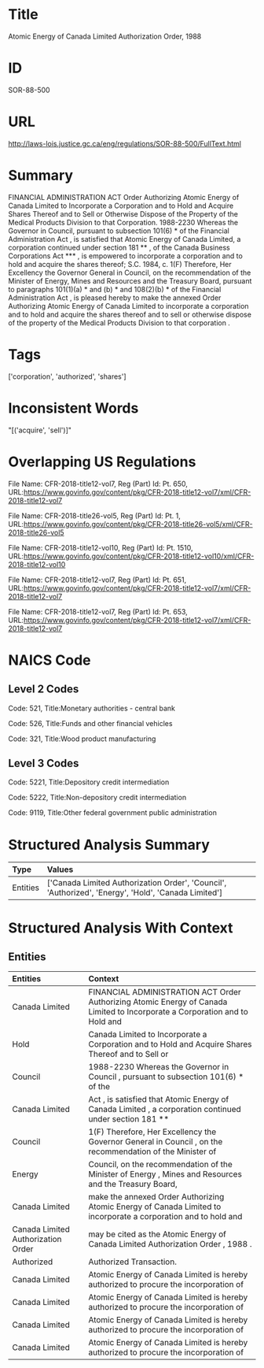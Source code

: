 # Title
Atomic Energy of Canada Limited Authorization Order, 1988


# ID
SOR-88-500

# URL
http://laws-lois.justice.gc.ca/eng/regulations/SOR-88-500/FullText.html


# Summary
FINANCIAL ADMINISTRATION ACT Order Authorizing Atomic Energy of Canada Limited to Incorporate a Corporation and to Hold and Acquire Shares Thereof and to Sell or Otherwise Dispose of the Property of the Medical Products Division to that Corporation.
1988-2230 Whereas the Governor in Council, pursuant to subsection 101(6) *  of the  Financial Administration Act , is satisfied that Atomic Energy of Canada Limited, a corporation continued under section 181 ** , of the  Canada Business Corporations Act *** , is empowered to incorporate a corporation and to hold and acquire the shares thereof; S.C. 1984, c.
1(F) Therefore, Her Excellency the Governor General in Council, on the recommendation of the Minister of Energy, Mines and Resources and the Treasury Board, pursuant to paragraphs 101(1)(a) *  and (b) *  and 108(2)(b) *  of the  Financial Administration Act , is pleased hereby to make the annexed  Order Authorizing Atomic Energy of Canada Limited to incorporate a corporation and to hold and acquire the shares thereof and to sell or otherwise dispose of the property of the Medical Products Division to that corporation .


# Tags
['corporation', 'authorized', 'shares']


# Inconsistent Words
"[('acquire', 'sell')]"


# Overlapping US Regulations
File Name: CFR-2018-title12-vol7, Reg (Part) Id: Pt. 650, URL:https://www.govinfo.gov/content/pkg/CFR-2018-title12-vol7/xml/CFR-2018-title12-vol7

File Name: CFR-2018-title26-vol5, Reg (Part) Id: Pt. 1, URL:https://www.govinfo.gov/content/pkg/CFR-2018-title26-vol5/xml/CFR-2018-title26-vol5

File Name: CFR-2018-title12-vol10, Reg (Part) Id: Pt. 1510, URL:https://www.govinfo.gov/content/pkg/CFR-2018-title12-vol10/xml/CFR-2018-title12-vol10

File Name: CFR-2018-title12-vol7, Reg (Part) Id: Pt. 651, URL:https://www.govinfo.gov/content/pkg/CFR-2018-title12-vol7/xml/CFR-2018-title12-vol7

File Name: CFR-2018-title12-vol7, Reg (Part) Id: Pt. 653, URL:https://www.govinfo.gov/content/pkg/CFR-2018-title12-vol7/xml/CFR-2018-title12-vol7




# NAICS Code
## Level 2 Codes
Code: 521, Title:Monetary authorities - central bank

Code: 526, Title:Funds and other financial vehicles

Code: 321, Title:Wood product manufacturing




## Level 3 Codes
Code: 5221, Title:Depository credit intermediation

Code: 5222, Title:Non-depository credit intermediation

Code: 9119, Title:Other federal government public administration







# Structured Analysis Summary
| Type     | Values                                                                                              |
|:---------|:----------------------------------------------------------------------------------------------------|
| Entities | ['Canada Limited Authorization Order', 'Council', 'Authorized', 'Energy', 'Hold', 'Canada Limited'] |


# Structured Analysis With Context
 


## Entities
| Entities                           | Context                                                                                                                      |
|:-----------------------------------|:-----------------------------------------------------------------------------------------------------------------------------|
| Canada Limited                     | FINANCIAL ADMINISTRATION ACT Order Authorizing Atomic Energy of  Canada Limited to Incorporate a Corporation and to Hold and |
| Hold                               | Canada Limited to Incorporate a Corporation and to Hold and Acquire Shares Thereof and to Sell or                            |
| Council                            | 1988-2230 Whereas the Governor in  Council , pursuant to subsection 101(6) * of the                                          |
| Canada Limited                     | Act , is satisfied that Atomic Energy of Canada Limited , a corporation continued under section 181 **                       |
| Council                            | 1(F) Therefore, Her Excellency the Governor General in  Council , on the recommendation of the Minister of                   |
| Energy                             | Council, on the recommendation of the Minister of Energy , Mines and Resources and the Treasury Board,                       |
| Canada Limited                     | make the annexed Order Authorizing Atomic Energy of Canada Limited to incorporate a corporation and to hold and              |
| Canada Limited Authorization Order | may be cited as the Atomic Energy of Canada Limited Authorization Order , 1988 .                                             |
| Authorized                         | Authorized  Transaction.                                                                                                     |
| Canada Limited                     | Atomic Energy of  Canada Limited is hereby authorized to procure the incorporation of                                        |
| Canada Limited                     | Atomic Energy of  Canada Limited is hereby authorized to procure the incorporation of                                        |
| Canada Limited                     | Atomic Energy of  Canada Limited is hereby authorized to procure the incorporation of                                        |
| Canada Limited                     | Atomic Energy of  Canada Limited is hereby authorized to procure the incorporation of                                        |



